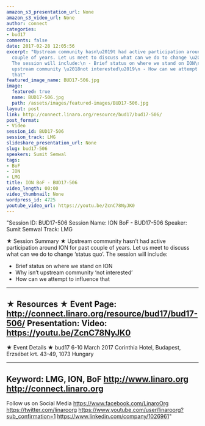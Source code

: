 ```yaml
---
amazon_s3_presentation_url: None
amazon_s3_video_url: None
author: connect
categories:
- bud17
comments: false
date: 2017-02-28 12:05:56
excerpt: "Upstream community hasn\u2019t had active participation around ION for past
  couple of years. Let us meet to discuss what can we do to change \u2018status quo\u2019.
  The session will include:\n - Brief status on where we stand on ION\n - Why isn\u2019t
  upstream community \u2018not interested\u2019\n - How can we attempt to influence
  that"
featured_image_name: BUD17-506.jpg
image:
  featured: true
  name: BUD17-506.jpg
  path: /assets/images/featured-images/BUD17-506.jpg
layout: post
link: http://connect.linaro.org/resource/bud17/bud17-506/
post_format:
- Video
session_id: BUD17-506
session_track: LMG
slideshare_presentation_url: None
slug: bud17-506
speakers: Sumit Semwal
tags:
- BoF
- ION
- LMG
title: ION BoF - BUD17-506
video_length: 00:00
video_thumbnail: None
wordpress_id: 4725
youtube_video_url: https://youtu.be/ZcnC78NyJK0
---
```


"Session ID: BUD17-506
Session Name: ION BoF - BUD17-506
Speaker: Sumit Semwal 
Track: LMG


★ Session Summary ★
Upstream community hasn’t had active participation around ION for past couple of years. Let us meet to discuss what can we do to change ‘status quo’. The session will include:
 - Brief status on where we stand on ION
 - Why isn’t upstream community ‘not interested’
 - How can we attempt to influence that
---------------------------------------------------
★ Resources ★
Event Page: http://connect.linaro.org/resource/bud17/bud17-506/
Presentation: 
Video: https://youtu.be/ZcnC78NyJK0
 ---------------------------------------------------

★ Event Details ★
bud17
6-10 March 2017
Corinthia Hotel, Budapest,
Erzsébet krt. 43-49,
1073 Hungary

---------------------------------------------------
Keyword: LMG, ION, BoF
http://www.linaro.org
http://connect.linaro.org
---------------------------------------------------
Follow us on Social Media
https://www.facebook.com/LinaroOrg
https://twitter.com/linaroorg
https://www.youtube.com/user/linaroorg?sub_confirmation=1
https://www.linkedin.com/company/1026961"